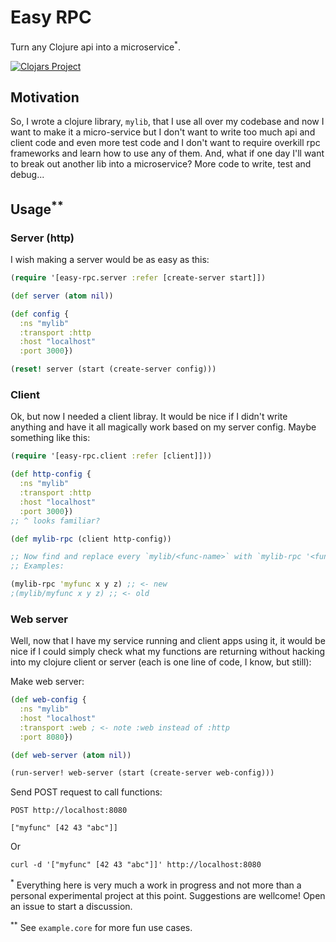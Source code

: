 # Easy RPC

Turn any Clojure api into a microservice<sup>*</sup>.

[![Clojars Project](https://img.shields.io/clojars/v/easy-rpc.svg)](https://clojars.org/easy-rpc)

## Motivation

So, I wrote a clojure library, `mylib`, that I use all over my codebase and now I want to make it a micro-service but I don't want to write too much api and client code and even more test code and I don't want to require overkill rpc frameworks and learn how to use any of them. And, what if one day I'll want to break out another lib into a microservice? More code to write, test and debug...

## Usage<sup>**</sup>
### Server (http)
I wish making a server would be as easy as this:
```clojure
(require '[easy-rpc.server :refer [create-server start]])

(def server (atom nil))

(def config {
  :ns "mylib"
  :transport :http
  :host "localhost"
  :port 3000})

(reset! server (start (create-server config)))
```
### Client
Ok, but now I needed a client libray. It would be nice if I didn't write anything and have it all magically work based on my server config. Maybe something like this:
```clojure
(require '[easy-rpc.client :refer [client]]))

(def http-config {
  :ns "mylib"
  :transport :http
  :host "localhost"
  :port 3000})
;; ^ looks familiar?

(def mylib-rpc (client http-config))

;; Now find and replace every `mylib/<func-name>` with `mylib-rpc '<func-name>`
;; Examples:

(mylib-rpc 'myfunc x y z) ;; <- new
;(mylib/myfunc x y z) ;; <- old
```
### Web server
Well, now that I have my service running and client apps using it, it would be nice if I could simply check what my functions are returning without hacking into my clojure client or server (each is one line of code, I know, but still):

Make web server:
```clojure
(def web-config {
  :ns "mylib"
  :host "localhost"
  :transport :web ; <- note :web instead of :http
  :port 8080})

(def web-server (atom nil))

(run-server! web-server (start (create-server web-config)))
```
Send POST request to call functions:
```http
POST http://localhost:8080

["myfunc" [42 43 "abc"]]
```
Or
```shell
curl -d '["myfunc" [42 43 "abc"]]' http://localhost:8080
```

<sup>*</sup> Everything here is very much a work in progress and not more than a personal experimental project at this point. Suggestions are wellcome! Open an issue to start a discussion.

<sup>**</sup> See `example.core` for more fun use cases.